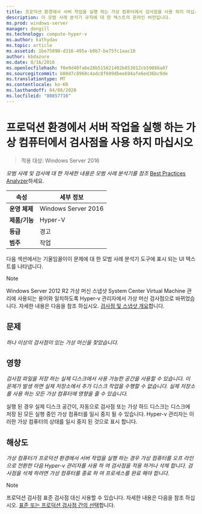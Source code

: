 ```yaml
---
title: 프로덕션 환경에서 서버 작업을 실행 하는 가상 컴퓨터에서 검사점을 사용 하지 마십시오
description: 이 모범 사례 분석기 규칙에 대 한 텍스트의 온라인 버전입니다.
ms.prod: windows-server
manager: dongill
ms.technology: compute-hyper-v
ms.author: kathydav
ms.topic: article
ms.assetid: 1be75890-d316-495a-b9b7-be75fc1aac10
author: kbdazure
ms.date: 8/16/2016
ms.openlocfilehash: f0e9d40fa6e28b515621402b853012cb59086a07
ms.sourcegitcommit: b00d7c8968c4adc8f699dbee694afe6ed36bc9de
ms.translationtype: MT
ms.contentlocale: ko-KR
ms.lasthandoff: 04/08/2020
ms.locfileid: "80857716"
---
```

# <a name="avoid-using-checkpoints-on-a-virtual-machine-that-runs-a-server-workload-in-a-production-environment"></a>프로덕션 환경에서 서버 작업을 실행 하는 가상 컴퓨터에서 검사점을 사용 하지 마십시오

>적용 대상: Windows Server 2016


  
*모범 사례 및 검사에 대 한 자세한 내용은 모범 사례 분석기를 참조* [Best Practices Analyzer](https://go.microsoft.com/fwlink/?LinkId=122786)하세요.  
  
|속성|세부 정보|  
|-|-|  
|**운영 체제**|Windows Server 2016|  
|**제품/기능**|Hyper-V|  
|**등급**|경고|  
|**범주**|작업|  

다음 섹션에서는 기울임꼴이이 문제에 대 한 모범 사례 분석기 도구에 표시 되는 UI 텍스트를 나타냅니다.

> [!NOTE]  
> Windows Server 2012 R2 가상 머신 스냅샷 System Center Virtual Machine 관리에 사용되는 용어와 일치하도록 Hyper-v 관리자에서 가상 머신 검사점으로 바뀌었습니다. 자세한 내용은 다음을 참조 하십시오. [검사점 및 스냅샷 개요](https://technet.microsoft.com/library/dn818483.aspx)합니다.  
  
## <a name="issue"></a>문제  
  
*하나 이상의 검사점이 있는 가상 머신을 찾았습니다.*  
  
## <a name="impact"></a>영향  
  
*검사점 파일을 저장 하는 실제 디스크에서 사용 가능한 공간을 사용할 수 있습니다. 이 문제가 발생 하면 실제 저장소에서 추가 디스크 작업을 수행할 수 없습니다. 실제 저장소를 사용 하는 모든 가상 컴퓨터에 영향을 줄 수 있습니다.*  
  
실행 된 경우 실제 디스크 공간이, 자동으로 검사점 또는 가상 하드 디스크는 디스크에 저장 된 모든 실행 중인 가상 컴퓨터를 일시 중지 될 수 있습니다. Hyper-v 관리자는 이러한 가상 컴퓨터의 상태를 일시 중지 된 것으로 표시 합니다.  
  
## <a name="resolution"></a>해상도  
  
*가상 컴퓨터가 프로덕션 환경에서 서버 작업을 실행 하는 경우 가상 컴퓨터를 오프 라인으로 전환한 다음 Hyper-v 관리자를 사용 하 여 검사점을 적용 하거나 삭제 합니다. 검사점을 삭제 하려면 가상 컴퓨터를 종료 하 여 프로세스를 완료 해야 합니다.*  
  
> [!NOTE]  
> 프로덕션 검사점 표준 검사점 대신 사용할 수 있습니다. 자세한 내용은 다음을 참조 하십시오. [표준 또는 프로덕션 검사점 간의 선택](../manage/Choose-between-standard-or-production-checkpoints-in-Hyper-V.md)합니다.  
  


